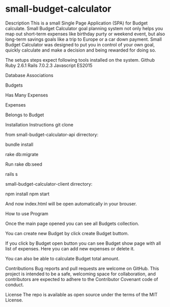 # small-budget-calculator

Description
This is a small Single Page Application (SPA) for Budget calculate. Small Budget Calculator goal planning system not only helps you map out short-term expenses like birthday purty or weekend event, but also long-term savings goals like a trip to Europe or a car down payment. Small Budget Calculator was designed to put you in control of your own goal, quickly calculate and make a decision and being rewarded for doing so. 

The setups steps expect following tools installed on the system.
Github
Ruby 2.6.1
Rails 7.0.2.3
Javascript ES2015

Database Associations

Budgets 

Has Many Expenses 

Expenses

Belongs to Budget

Installation Instructions
git clone

from small-budget-calculator-api dirrectory:

bundle install

rake db:migrate

Run rake db:seed

rails s

small-budget-calculator-client dirrectory:

npm install
npm start

And now index.html will be open automatically in your brouser. 

How to use Program

Once the main page opened you can see all Budgets collection.

You can create new Budget by click create Budget buttom.

If you click by Budget open button you can see Budget show page with all list of expenses.
Here you can add new expenses or delete it.

You can also be able to calculate Budget total amount.

Contributions
Bug reports and pull requests are welcome on GitHub. This project is intended to be a safe, welcoming space for collaboration, and contributors are expected to adhere to the Contributor Covenant code of conduct.

License
The repo is available as open source under the terms of the MIT License.